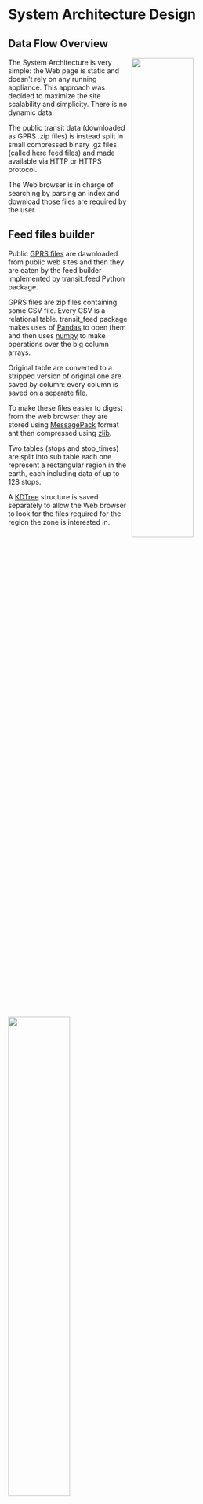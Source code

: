 # System Architecture Design

## Data Flow Overview

<img src="https://cdn.rawgit.com/pubtransit/transit/b6e69741bd31762391f199eada34daa1d36fafae/doc/data-flow.svg" width="50%" align="right">

The System Architecture is very simple: the Web page is static and doesn't
rely on any running appliance. This approach was decided to maximize the site
scalability and simplicity. There is no dynamic data.

The public transit data (downloaded as GPRS .zip files) is instead split in
small compressed binary .gz files (called here feed files) and made available
via HTTP or HTTPS protocol.

The Web browser is in charge of searching by parsing an index and download
those files are required by the user.

## Feed files builder

Public [GPRS files](https://developers.google.com/transit/gtfs/) are dawnloaded
from public web sites and then they are eaten by the feed builder implemented
by transit_feed Python package.

<img src="https://cdn.rawgit.com/pubtransit/transit/a17de82243ca018844837265a49c6be9ff826a44/doc/feeds-building.svg" width="50%" align="left">

GPRS files are zip files containing some CSV file. Every CSV is a relational
table. transit_feed package makes uses of [Pandas](http://pandas.pydata.org/)
to open them and then uses [numpy](http://www.numpy.org/) to make operations
over the big column arrays.

Original table are converted to a stripped version of original one are saved
by column: every column is saved on a separate file.

To make these files easier to digest from the web browser they are stored using
[MessagePack](http://msgpack.org/index.html) format ant then compressed using
[zlib](http://www.zlib.net/).

Two tables (stops and stop_times) are split into sub table each one represent
a rectangular region in the earth, each including data of up to 128 stops.

A [KDTree](https://en.wikipedia.org/wiki/K-d_tree) structure is saved
separately to allow the Web browser to look for the files required for the
region the zone is interested in.
